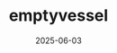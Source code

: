 ---  
layout: startup_page  
title: "emptyvessel"  
id: "emptyvessel.io"  
permalink: "/emptyvesselemptyvessel.io06032025/"  
website: "https://www.emptyvessel.io/"  
funding_round: "Series A"  
funding_amount: "$11M"  
investors: "NCSOFT, 1AM Gaming, Black Phoenix Games, Anurup Joseph, Sebastiaan Hejne, Sisu Game Ventures, Raptor Group, Compute"  
about: "emptyvessel is an independent game development studio focused on creating immersive shooter games. Their inaugural title, DEFECT, is a cyberpunk, squad-based, Immersive Objective Shooter set in a dystopian world where AI controls the city. The studio is composed of world-class developers with experience from iconic franchises, operating remotely with a global team."  
markets: "Gaming"  
hq: "Austin, Texas, United States"  
founded_year: "2021"  
linkedin: "https://www.linkedin.com/company/emptyvesselplay"  
twitter: "https://x.com/emptyvesselplay"  
instagram: "https://instagram.com/playdefect/"  
facebook: "https://www.facebook.com/playdefect"  
crunchbase: "https://www.crunchbase.com/organization/emptyvessel"  
pitchbook: "https://pitchbook.com/profiles/company/551771-29"  

date_display: "03-Jun-2025"  
date: "2025-06-03"

# SEO Optimization  
meta_title: "emptyvessel - Series A Funding ($11M)"  
meta_description: "emptyvessel, emptyvessel is an independent game development studio focused on creating immersive shooter games. Their inaugural title, DEFECT, is a cyberpunk, squa..."  
meta_keywords: "emptyvessel, Gaming, Series A funding"  
canonical_url: "https://startup.projectstartups.com/emptyvesselemptyvessel.io06032025/"  
---